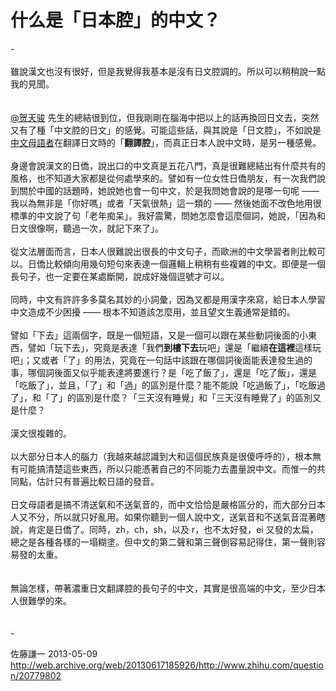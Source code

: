 # 什么是「日本腔」的中文？

<div class="zm-editable-content clearfix">-<br><br>雖說漢文也沒有很好，但是我覺得我基本是沒有日文腔調的。所以可以稍稍說一點我的見聞。<br><br><br><a class="member_mention" data-editable="true" data-title="@贺天骏" href="/web/20130617185926/http://www.zhihu.com/people/rilakkimura" data-tip="p$b$rilakkimura">@贺天骏</a> 先生的總結很到位，但我剛剛在腦海中把以上的話再換回日文去，突然又有了種「中文腔的日文」的感覺。可能這些話，與其說是「日文腔」，不如說是<u>中文母語者</u>在翻譯日文時的「<b>翻譯腔</b>」，而真正日本人說中文時，是另一種感覺。<br><br>身邊會說漢文的日僑，說出口的中文真是五花八門，真是很難總結出有什麼共有的風格，也不知道大家都是從何處學來的。譬如有一位女性日僑朋友，有一次我們說到關於中國的話題時，她說她也會一句中文，於是我問她會說的是哪一句呢 —— 我以為無非是「你好嗎」或者「天氣很熱」這一類的 —— 然後她面不改色地用很標準的中文說了句「老年痴呆」。我好震驚，問她怎麼會這麼個詞，她說，「因為和日文很像啊，聽過一次，就記下來了」。<br><br>從文法層面而言，日本人很難說出很長的中文句子，而歐洲的中文學習者則比較可以。日僑比較傾向用幾句短句來表達一個邏輯上稍稍有些複雜的中文。即便是一個長句子，也一定要在某處斷開，說成好幾個逗號才可以。<br><br>同時，中文有許許多多莫名其妙的小詞彙，因為又都是用漢字來寫，給日本人學習中文造成不少困擾 —— 根本不知道該怎麼用，並且望文生義通常是錯的。<br><br>譬如「下去」這兩個字，既是一個短語，又是一個可以跟在某些動詞後面的小東西，譬如「玩下去」，究竟是表達「我們<b>到樓下去</b>玩吧」還是「繼續<b>在這裡</b>這樣玩吧」；又或者「了」的用法，究竟在一句話中該跟在哪個詞後面能表達發生過的事，哪個詞後面又似乎能表達將要進行？是「吃了飯了」，還是「吃了飯」，還是「吃飯了」，並且，「了」和「過」的區別是什麼？能不能說「吃過飯了」，「吃飯過了」，和「了」的區別是什麼？「三天沒有睡覺」和「三天沒有睡覺了」的區別又是什麼？<br><br>漢文很複雜的。<br><br>以大部分日本人的腦力（我越來越認識到大和這個民族真是很傻呼呼的），根本無有可能搞清楚這些東西，所以只能憑著自己的不同能力去盡量說中文。而惟一的共同點，估計只有普遍比較日語的發音。<br><br>日文母語者是搞不清送氣和不送氣音的，而中文恰恰是嚴格區分的，而大部分日本人又不分，所以就只好亂用。如果你聽到一個人說中文，送氣音和不送氣音混著瞎說，肯定是日僑了。同時，zh，ch，sh，以及 r，也不太好發，ei 又發的太扁，總之是各種各樣的一塌糊塗。但中文的第二聲和第三聲倒容易記得住，第一聲則容易發的太重。<br><br><br>無論怎樣，帶著濃重日文翻譯腔的長句子的中文，其實是很高端的中文，至少日本人很難學的來。<br><br><br>-</div>

佐藤謙一 2013-05-09 http://web.archive.org/web/20130617185926/http://www.zhihu.com/question/20779802